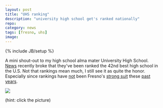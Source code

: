```yaml
---
layout: post
title: "UHS ranking"
description: "university high school get's ranked nationally"
repo: 
category: news
tags: [fresno, uhs]
image: 
---
```

{% include JB/setup %}
<!-- Photos will be in images/2013-04-27-uhs-ranking/ -->
<!-- <img id="aboutPhoto" src="/images/2013-04-27-uhs-ranking"/> -->
<!-- Template for youtube video embed -->
<!-- <object class="youtube" type="application/x-shockwave-flash" data="http://www.youtube.com/v/VID_ID&amp;hl=en&amp;fs=1&amp;rel=0" width="560" height="315"><param name="movie" value="http://www.youtube.com/v/VID_ID&amp;hl=en&amp;fs=1&amp;rel=0" /><param name="allowFullScreen" value="true" /></object> -->
<!-- Link reference for my old brain -->
<!-- <a href="" target="_blank"></a> -->

A mini shout-out to my high school alma mater University High School. <a href="http://www.fresnobee.com/2013/04/26/3275283/magazine-ranks-fresnos-university.html" target="_blank">News</a> recently broke that they've been ranked the 42nd best high school in the U.S. Not that rankings mean much, I still see it as quite the honor. Especially since rankings have <a href="http://www.forbes.com/pictures/mkm45fkhhl/fresno-california/" target="_blank">not</a> been Fresno's <a href="http://www.menshealth.com/mhlists/Americas-Drunkest-Cities/Fresno-CA.php" target="_blank">strong suit</a> these <a href="http://www.forbes.com/pictures/mef45ilmk/1-fresno-calif/" target="_blank">past years</a>.

<a href="http://www.fresyes.com/" target="_blank"><img src="/assets/images/2013-04-27-uhs-ranking/fresyes.jpg"/></a>

(hint: click the picture)